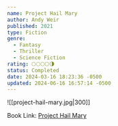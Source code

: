 ```yaml
---
name: Project Hail Mary
author: Andy Weir
published: 2021
type: Fiction
genre:
  - Fantasy
  - Thriller
  - Science Fiction
rating: 🌕🌕🌕🌕🌗
status: Completed
date: 2024-03-16 18:23:36 -0500
updated: 2024-06-16 16:57:14 -0500
---
```


![[project-hail-mary.jpg|300]]

Book Link: [Project Hail Mary](https://www.goodreads.com/en/book/show/54493401)
